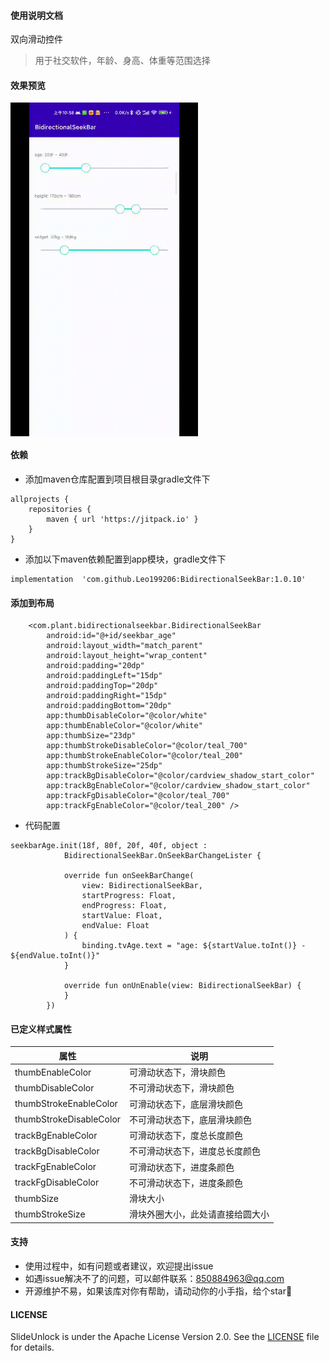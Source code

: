 #### 使用说明文档

双向滑动控件
> 用于社交软件，年龄、身高、体重等范围选择

#### 效果预览

<img src="https://github.com/Leo199206/BidirectionalSeekBar/blob/main/device-2021-11-21-105818.gif?raw=true" width="300" heght="500" align=center />

#### 依赖

+ 添加maven仓库配置到项目根目录gradle文件下

```
allprojects {
    repositories {
        maven { url 'https://jitpack.io' }
    }
}
```

+ 添加以下maven依赖配置到app模块，gradle文件下

```
implementation  'com.github.Leo199206:BidirectionalSeekBar:1.0.10'
```

#### 添加到布局

```
    <com.plant.bidirectionalseekbar.BidirectionalSeekBar
        android:id="@+id/seekbar_age"
        android:layout_width="match_parent"
        android:layout_height="wrap_content"
        android:padding="20dp"
        android:paddingLeft="15dp"
        android:paddingTop="20dp"
        android:paddingRight="15dp"
        android:paddingBottom="20dp"
        app:thumbDisableColor="@color/white"
        app:thumbEnableColor="@color/white"
        app:thumbSize="23dp"
        app:thumbStrokeDisableColor="@color/teal_700"
        app:thumbStrokeEnableColor="@color/teal_200"
        app:thumbStrokeSize="25dp"
        app:trackBgDisableColor="@color/cardview_shadow_start_color"
        app:trackBgEnableColor="@color/cardview_shadow_start_color"
        app:trackFgDisableColor="@color/teal_700"
        app:trackFgEnableColor="@color/teal_200" />

```

+ 代码配置

```
seekbarAge.init(18f, 80f, 20f, 40f, object :
            BidirectionalSeekBar.OnSeekBarChangeLister {

            override fun onSeekBarChange(
                view: BidirectionalSeekBar,
                startProgress: Float,
                endProgress: Float,
                startValue: Float,
                endValue: Float
            ) {
                binding.tvAge.text = "age: ${startValue.toInt()} - ${endValue.toInt()}"
            }

            override fun onUnEnable(view: BidirectionalSeekBar) {
            }
        })

```

#### 已定义样式属性

| 属性  | 说明 |
| --- | --- |
| thumbEnableColor | 可滑动状态下，滑块颜色 |
| thumbDisableColor | 不可滑动状态下，滑块颜色 |
| thumbStrokeEnableColor | 可滑动状态下，底层滑块颜色 |
| thumbStrokeDisableColor | 不可滑动状态下，底层滑块颜色  |
| trackBgEnableColor | 可滑动状态下，度总长度颜色  | 
| trackBgDisableColor | 不可滑动状态下，进度总长度颜色 | 
| trackFgEnableColor | 可滑动状态下，进度条颜色  |
| trackFgDisableColor | 不可滑动状态下，进度条颜色  | 
| thumbSize | 滑块大小 | 
| thumbStrokeSize | 滑块外圈大小，此处请直接给圆大小 |

#### 支持

+ 使用过程中，如有问题或者建议，欢迎提出issue
+ 如遇issue解决不了的问题，可以邮件联系：850884963@qq.com
+ 开源维护不易，如果该库对你有帮助，请动动你的小手指，给个star🤩

#### LICENSE

SlideUnlock is under the Apache License Version 2.0. See
the [LICENSE](https://raw.githubusercontent.com/Leo199206/SlideUnlock/main/LICENSE) file for
details.
